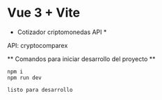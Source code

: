 # Vue 3 + Vite

* Cotizador criptomonedas API *

API: cryptocomparex

** Comandos para iniciar desarrollo del proyecto **
```
npm i
npm run dev

listo para desarrollo
```
